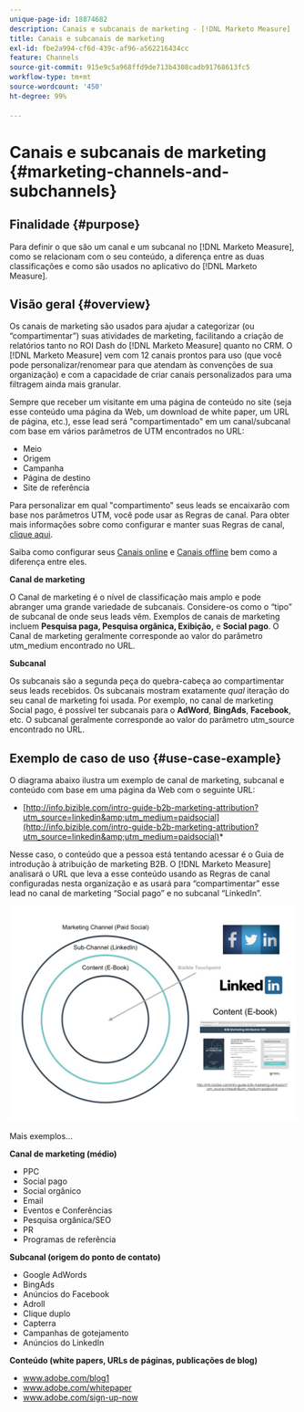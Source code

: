 ```yaml
---
unique-page-id: 18874682
description: Canais e subcanais de marketing - [!DNL Marketo Measure]
title: Canais e subcanais de marketing
exl-id: fbe2a994-cf6d-439c-af96-a562216434cc
feature: Channels
source-git-commit: 915e9c5a968ffd9de713b4308cadb91768613fc5
workflow-type: tm+mt
source-wordcount: '450'
ht-degree: 99%

---
```


# Canais e subcanais de marketing {#marketing-channels-and-subchannels}

## Finalidade {#purpose}

Para definir o que são um canal e um subcanal no [!DNL Marketo Measure], como se relacionam com o seu conteúdo, a diferença entre as duas classificações e como são usados no aplicativo do [!DNL Marketo Measure].

## Visão geral {#overview}

Os canais de marketing são usados para ajudar a categorizar (ou “compartimentar”) suas atividades de marketing, facilitando a criação de relatórios tanto no ROI Dash do [!DNL Marketo Measure] quanto no CRM. O [!DNL Marketo Measure] vem com 12 canais prontos para uso (que você pode personalizar/renomear para que atendam às convenções de sua organização) e com a capacidade de criar canais personalizados para uma filtragem ainda mais granular.

Sempre que receber um visitante em uma página de conteúdo no site (seja esse conteúdo uma página da Web, um download de white paper, um URL de página, etc.), esse lead será &quot;compartimentado&quot; em um canal/subcanal com base em vários parâmetros de UTM encontrados no URL:

* Meio
* Origem
* Campanha
* Página de destino
* Site de referência

Para personalizar em qual &quot;compartimento&quot; seus leads se encaixarão com base nos parâmetros UTM, você pode usar as Regras de canal. Para obter mais informações sobre como configurar e manter suas Regras de canal, [clique aqui](/help/channel-tracking-and-setup/online-channels/online-custom-channel-setup.md).

Saiba como configurar seus [Canais online](/help/channel-tracking-and-setup/online-channels/online-custom-channel-setup.md) e [Canais offline](/help/channel-tracking-and-setup/offline-channels/offline-custom-channel-setup.md) bem como a diferença entre eles.

**Canal de marketing**

O Canal de marketing é o nível de classificação mais amplo e pode abranger uma grande variedade de subcanais. Considere-os como o “tipo” de subcanal de onde seus leads vêm. Exemplos de canais de marketing incluem **Pesquisa paga, Pesquisa orgânica, Exibição,** e **Social pago**. O Canal de marketing geralmente corresponde ao valor do parâmetro utm_medium encontrado no URL.

**Subcanal**

Os subcanais são a segunda peça do quebra-cabeça ao compartimentar seus leads recebidos. Os subcanais mostram exatamente _qual_ iteração do seu canal de marketing foi usada. Por exemplo, no canal de marketing Social pago, é possível ter subcanais para o **AdWord**, **BingAds**, **Facebook**, etc. O subcanal geralmente corresponde ao valor do parâmetro utm_source encontrado no URL.

## Exemplo de caso de uso {#use-case-example}

O diagrama abaixo ilustra um exemplo de canal de marketing, subcanal e conteúdo com base em uma página da Web com o seguinte URL:

* [http://info.bizible.com/intro-guide-b2b-marketing-attribution?utm_source=linkedin&amp;utm_medium=paidsocial](http://info.bizible.com/intro-guide-b2b-marketing-attribution?utm_source=linkedin&amp;utm_medium=paidsocial)*

Nesse caso, o conteúdo que a pessoa está tentando acessar é o Guia de introdução à atribuição de marketing B2B. O [!DNL Marketo Measure] analisará o URL que leva a esse conteúdo usando as Regras de canal configuradas nesta organização e as usará para “compartimentar” esse lead no canal de marketing “Social pago” e no subcanal “LinkedIn”.

![](assets/1.jpg)

Mais exemplos...

**Canal de marketing (médio)**

* PPC
* Social pago
* Social orgânico
* Email
* Eventos e Conferências
* Pesquisa orgânica/SEO
* PR
* Programas de referência

**Subcanal (origem do ponto de contato)**

* Google AdWords
* BingAds
* Anúncios do Facebook
* Adroll
* Clique duplo
* Capterra
* Campanhas de gotejamento
* Anúncios do LinkedIn

**Conteúdo (white papers, URLs de páginas, publicações de blog)**

* www.adobe.com/blog1
* www.adobe.com/whitepaper
* www.adobe.com/sign-up-now
